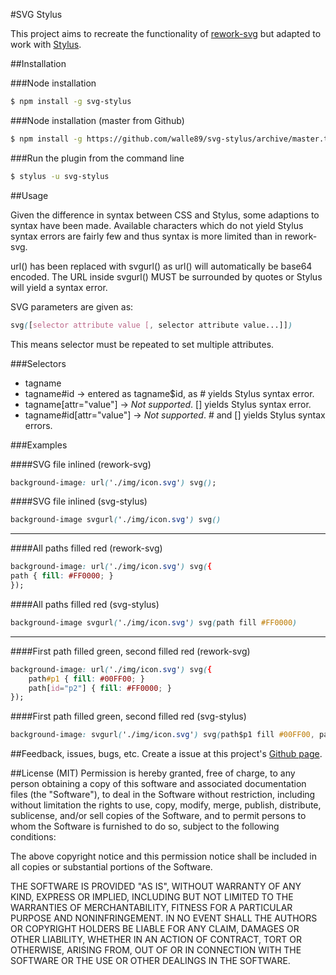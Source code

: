 #SVG Stylus

This project aims to recreate the functionality of [rework-svg](https://npmjs.org/package/rework-svg) but adapted to work with [Stylus](http://learnboost.github.io/stylus/).

##Installation

###Node installation
```bash
$ npm install -g svg-stylus
```
###Node installation (master from Github)
```bash
$ npm install -g https://github.com/walle89/svg-stylus/archive/master.tar.gz
```

###Run the plugin from the command line
```bash
$ stylus -u svg-stylus
```

##Usage

Given the difference in syntax between CSS and Stylus, some adaptions to syntax have been made.
Available characters which do not yield Stylus syntax errors are fairly few and thus syntax is more limited than in rework-svg.

url() has been replaced with svgurl() as url() will automatically be base64 encoded.
The URL inside svgurl() MUST be surrounded by quotes or Stylus will yield a syntax error.

SVG parameters are given as:

```css
svg([selector attribute value [, selector attribute value...]])
```

This means selector must be repeated to set multiple attributes.

###Selectors

* tagname
* tagname#id -> entered as tagname$id, as # yields Stylus syntax error.
* tagname[attr="value"] -> *Not supported*. [] yields Stylus syntax error.
* tagname#id[attr="value"] -> *Not supported*. # and [] yields Stylus syntax errors.

###Examples

####SVG file inlined (rework-svg)

```css
background-image: url('./img/icon.svg') svg();
```

####SVG file inlined (svg-stylus)

```css
background-image svgurl('./img/icon.svg') svg()
```

---

####All paths filled red (rework-svg)
```css
background-image: url('./img/icon.svg') svg({
path { fill: #FF0000; }
});
```

####All paths filled red (svg-stylus)

```css
background-image svgurl('./img/icon.svg') svg(path fill #FF0000)
```

---

####First path filled green, second filled red (rework-svg)
```css
background-image: url('./img/icon.svg') svg({
	path#p1 { fill: #00FF00; }
	path[id="p2"] { fill: #FF0000; }
});
```

####First path filled green, second filled red (svg-stylus)
```css
background-image: svgurl('./img/icon.svg') svg(path$p1 fill #00FF00, path$p2 fill #FF0000)
```

##Feedback, issues, bugs, etc.
Create a issue at this project's [Github page](https://github.com/walle89/svg-stylus/issues).

##License (MIT)
Permission is hereby granted, free of charge, to any person obtaining a copy of this software and associated documentation files (the "Software"), to deal in the Software without restriction, including without limitation the rights to use, copy, modify, merge, publish, distribute, sublicense, and/or sell copies of the Software, and to permit persons to whom the Software is furnished to do so, subject to the following conditions:

The above copyright notice and this permission notice shall be included in all copies or substantial portions of the Software.

THE SOFTWARE IS PROVIDED "AS IS", WITHOUT WARRANTY OF ANY KIND, EXPRESS OR IMPLIED, INCLUDING BUT NOT LIMITED TO THE WARRANTIES OF MERCHANTABILITY, FITNESS FOR A PARTICULAR PURPOSE AND NONINFRINGEMENT. IN NO EVENT SHALL THE AUTHORS OR COPYRIGHT HOLDERS BE LIABLE FOR ANY CLAIM, DAMAGES OR OTHER LIABILITY, WHETHER IN AN ACTION OF CONTRACT, TORT OR OTHERWISE, ARISING FROM, OUT OF OR IN CONNECTION WITH THE SOFTWARE OR THE USE OR OTHER DEALINGS IN THE SOFTWARE.